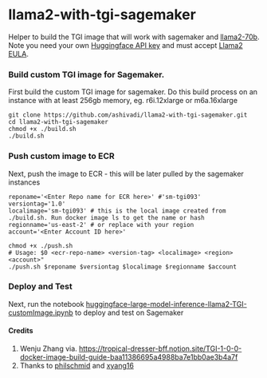 # llama2-with-tgi-sagemaker
Helper to build the TGI image that will work with sagemaker and [llama2-70b](https://huggingface.co/meta-llama/Llama-2-70b-chat-hf). Note you need your own [Huggingface API key](https://huggingface.co/settings/tokens) and must accept [Llama2 EULA](https://ai.meta.com/resources/models-and-libraries/llama-downloads/).

### Build custom TGI image for Sagemaker. 
First build the custom TGI image for sagemaker. Do this build process on an instance with at least 256gb memory, eg. r6i.12xlarge or m6a.16xlarge
```
git clone https://github.com/ashivadi/llama2-with-tgi-sagemaker.git
cd llama2-with-tgi-sagemaker
chmod +x ./build.sh
./build.sh
```

### Push custom image to ECR
Next, push the image to ECR - this will be later pulled by the sagemaker instances

```
reponame='<Enter Repo name for ECR here>' #'sm-tgi093'
versiontag='1.0'
localimage='sm-tgi093' # this is the local image created from ./build.sh. Run docker image ls to get the name or hash
regionname='us-east-2' # or replace with your region
account='<Enter Account ID here>'
```
```
chmod +x ./push.sh
# Usage: $0 <ecr-repo-name> <version-tag> <localimage> <region> <account>"
./push.sh $reponame $versiontag $localimage $regionname $account
```
### Deploy and Test
Next, run the notebook [huggingface-large-model-inference-llama2-TGI-customImage.ipynb](https://github.com/ashivadi/llama2-with-tgi-sagemaker/blob/main/huggingface-large-model-inference-llama2-TGI-customImage.ipynb) to deploy and test on Sagemaker

#### Credits
1. Wenju Zhang via. https://tropical-dresser-bff.notion.site/TGI-1-0-0-docker-image-build-guide-baa11386695a4988ba7e1bb0ae3b4a7f
2. Thanks to [philschmid](https://github.com/awslabs/llm-hosting-container/pull/19) and [xyang16](https://github.com/xyang16)